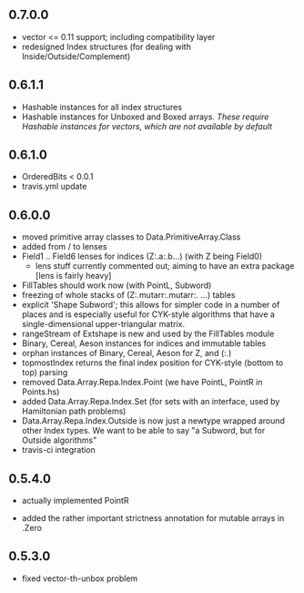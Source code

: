 0.7.0.0
-------

- vector <= 0.11 support; including compatibility layer
- redesigned Index structures (for dealing with Inside/Outside/Complement)

0.6.1.1
-------

- Hashable instances for all index structures
- Hashable instances for Unboxed and Boxed arrays. *These require Hashable
  instances for vectors, which are not available by default*

0.6.1.0
-------

- OrderedBits < 0.0.1
- travis.yml update

0.6.0.0
-------

- moved primitive array classes to Data.PrimitiveArray.Class
- added from / to lenses
- Field1 .. Field6 lenses for indices (Z:.a:.b...) (with Z being Field0)
  - lens stuff currently commented out; aiming to have an extra package [lens
    is fairly heavy]
- FillTables should work now (with PointL, Subword)
- freezing of whole stacks of (Z:.mutarr:.mutarr:. ...) tables
- explicit 'Shape Subword'; this allows for simpler code in a number of places
  and is especially useful for CYK-style algorithms that have a
  single-dimensional upper-triangular matrix.
- rangeStream of Extshape is new and used by the FillTables module
- Binary, Cereal, Aeson instances for indices and immutable tables
- orphan instances of Binary, Cereal, Aeson for Z, and (:.)
- topmostIndex returns the final index position for CYK-style (bottom to top)
  parsing
- removed Data.Array.Repa.Index.Point (we have PointL, PointR in Points.hs)
- added   Data.Array.Repa.Index.Set (for sets with an interface, used by
  Hamiltonian path problems)
- Data.Array.Repa.Index.Outside is now just a newtype wrapped around other
  Index types. We want to be able to say "a Subword, but for Outside
  algorithms"
- travis-ci integration

0.5.4.0
-------

- actually implemented PointR

- added the rather important strictness annotation for mutable arrays in .Zero

0.5.3.0
-------

- fixed vector-th-unbox problem
